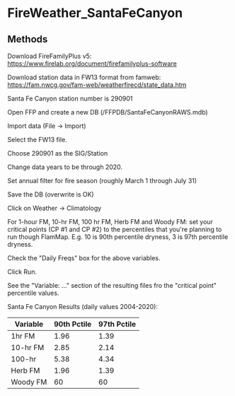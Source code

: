 # FireWeather_SantaFeCanyon



## Methods
Download FireFamilyPlus v5: https://www.firelab.org/document/firefamilyplus-software

Download station data in FW13 format from famweb: https://fam.nwcg.gov/fam-web/weatherfirecd/state_data.htm

Santa Fe Canyon station number is 290901

Open FFP and create a new DB (/FFPDB/SantaFeCanyonRAWS.mdb)

Import data (File -> Import)

Select the FW13 file.

Choose 290901 as the SIG/Station 

Change data years to be through 2020.

Set annual filter for fire season (roughly March 1 through July 31)

Save the DB (overwrite is OK)

Click on Weather -> Climatology

For 1-hour FM, 10-hr FM, 100 hr FM, Herb FM and Woody FM: set your critical points (CP #1 and CP #2) to the percentiles that you're planning to run though FlamMap. E.g. 10 is 90th percentile dryness, 3 is 97th percentile dryness.

Check the "Daily Freqs" box for the above variables.

Click Run.

See the "Variable: ..." section of the resulting files fro the "critical point" percentile values.

Santa Fe Canyon Results (daily values 2004-2020):

Variable | 90th Pctile | 97th Pctile
-- | -- | --
1hr FM | 1.96 | 1.39
10-hr FM | 2.85 | 2.14
100-hr | 5.38 | 4.34
Herb FM | 1.96 | 1.39
Woody FM | 60 | 60




